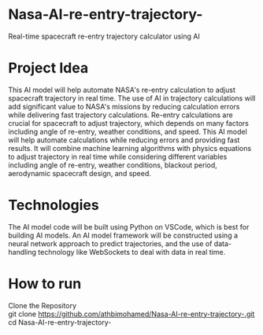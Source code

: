 # Nasa-AI-re-entry-trajectory-
Real-time spacecraft re-entry trajectory calculator using AI
# Project Idea 
This AI model will help automate NASA's re-entry calculation to adjust spacecraft trajectory in real time. The use of AI in trajectory calculations will add significant value to NASA's missions by reducing calculation errors while delivering fast trajectory calculations. Re-entry calculations are crucial for spacecraft to adjust trajectory, which depends on many factors including angle of re-entry, weather conditions, and speed. This AI model will help automate calculations while reducing errors and providing fast results. It will combine machine learning algorithms with physics equations to adjust trajectory in real time while considering different variables including angle of re-entry, weather conditions, blackout period, aerodynamic spacecraft design, and speed.
# Technologies 
The AI model code will be built using Python on VSCode, which is best for building AI models. An AI model framework will be constructed using a neural network approach to predict trajectories, and the use of data-handling technology like WebSockets to deal with data in real time.
# How to run
Clone the Repository   
git clone https://github.com/athbimohamed/Nasa-AI-re-entry-trajectory-.git  
cd Nasa-AI-re-entry-trajectory-  
